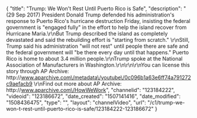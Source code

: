 {
    "title": "Trump: We Won't Rest Until Puerto Rico is Safe",
    "description": "(29 Sep 2017) President Donald Trump defended his administration's response to Puerto Rico's hurricane destruction Friday, insisting the federal government is \"engaged fully\" in the effort to help the island recover from Hurricane Maria.\r\nBut Trump described the island as completely devastated and said the rebuilding effort is \"starting from scratch.\" \r\nStill, Trump said his administration \"will not rest\" until people there are safe and the federal government will \"be there every day until that happens.\" Puerto Rico is home to about 3.4 million people.\r\nTrump spoke at the National Association of Manufacturers in Washington.\r\n\r\n\r\nYou can license this story through AP Archive: http:\/\/www.aparchive.com\/metadata\/youtube\/0c096b1a63e6ff74a791272c9aefacb9 \r\nFind out more about AP Archive: http:\/\/www.aparchive.com\/HowWeWork",
    "channelid": "123184222",
    "videoid": "123186672",
    "date_created": "1507141416",
    "date_modified": "1508436475",
    "type": "",
    "layout": "channelVideo",
    "url": "\/c1\/trump-we-won-t-rest-until-puerto-rico-is-safe\/123184222-123186672"
}